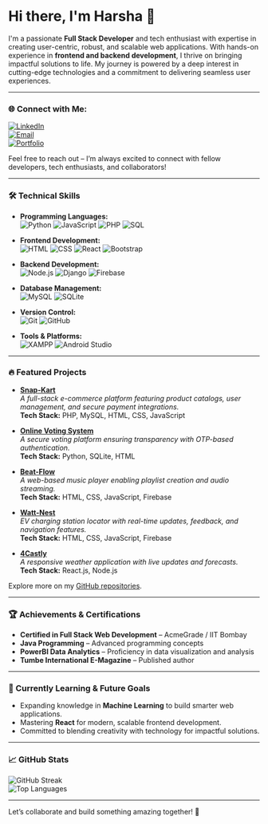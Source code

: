 # Hi there, I'm Harsha 👋

I'm a passionate **Full Stack Developer** and tech enthusiast with expertise in creating user-centric, robust, and scalable web applications. With hands-on experience in **frontend and backend development**, I thrive on bringing impactful solutions to life. My journey is powered by a deep interest in cutting-edge technologies and a commitment to delivering seamless user experiences.

---

### 🌐 Connect with Me:
[![LinkedIn](https://img.shields.io/badge/LinkedIn-blue?style=for-the-badge&logo=linkedin)](https://www.linkedin.com/in/harsha-n-164b69283/)  
[![Email](https://img.shields.io/badge/Email-red?style=for-the-badge&logo=gmail)](mailto:hv6152239@gmail.com)  
[![Portfolio](https://img.shields.io/badge/Portfolio-black?style=for-the-badge&logo=firefox)](https://harshaaa.netlify.app/)  

Feel free to reach out – I’m always excited to connect with fellow developers, tech enthusiasts, and collaborators!

---

### 🛠 Technical Skills

- **Programming Languages:**  
  ![Python](https://img.shields.io/badge/Python-3776AB?style=for-the-badge&logo=python&logoColor=white)
  ![JavaScript](https://img.shields.io/badge/JavaScript-F7DF1E?style=for-the-badge&logo=javascript&logoColor=black)
  ![PHP](https://img.shields.io/badge/PHP-777BB4?style=for-the-badge&logo=php&logoColor=white)
  ![SQL](https://img.shields.io/badge/SQL-4479A1?style=for-the-badge&logo=postgresql&logoColor=white)

- **Frontend Development:**  
  ![HTML](https://img.shields.io/badge/HTML5-E34F26?style=for-the-badge&logo=html5&logoColor=white)
  ![CSS](https://img.shields.io/badge/CSS3-1572B6?style=for-the-badge&logo=css3&logoColor=white)
  ![React](https://img.shields.io/badge/React-20232A?style=for-the-badge&logo=react&logoColor=61DAFB)
  ![Bootstrap](https://img.shields.io/badge/Bootstrap-563D7C?style=for-the-badge&logo=bootstrap&logoColor=white)

- **Backend Development:**  
  ![Node.js](https://img.shields.io/badge/Node.js-339933?style=for-the-badge&logo=nodedotjs&logoColor=white)
  ![Django](https://img.shields.io/badge/Django-092E20?style=for-the-badge&logo=django&logoColor=white)
  ![Firebase](https://img.shields.io/badge/Firebase-FFCA28?style=for-the-badge&logo=firebase&logoColor=black)

- **Database Management:**  
  ![MySQL](https://img.shields.io/badge/MySQL-4479A1?style=for-the-badge&logo=mysql&logoColor=white)
  ![SQLite](https://img.shields.io/badge/SQLite-003B57?style=for-the-badge&logo=sqlite&logoColor=white)

- **Version Control:**  
  ![Git](https://img.shields.io/badge/Git-F05032?style=for-the-badge&logo=git&logoColor=white)
  ![GitHub](https://img.shields.io/badge/GitHub-181717?style=for-the-badge&logo=github&logoColor=white)

- **Tools & Platforms:**  
  ![XAMPP](https://img.shields.io/badge/XAMPP-FB7A24?style=for-the-badge&logo=xampp&logoColor=black)
  ![Android Studio](https://img.shields.io/badge/Android%20Studio-3DDC84?style=for-the-badge&logo=androidstudio&logoColor=white)

---

### 🔥 Featured Projects

- **[Snap-Kart](https://github.com/HarshaNinganna/SnapCart)**  
  *A full-stack e-commerce platform featuring product catalogs, user management, and secure payment integrations.*  
  **Tech Stack:** PHP, MySQL, HTML, CSS, JavaScript  

- **[Online Voting System](https://github.com/HarshaNinganna/OnlineVoting-Django)**  
  *A secure voting platform ensuring transparency with OTP-based authentication.*  
  **Tech Stack:** Python, SQLite, HTML  

- **[Beat-Flow](https://github.com/HarshaNinganna/Beat-Flow)**  
  *A web-based music player enabling playlist creation and audio streaming.*  
  **Tech Stack:** HTML, CSS, JavaScript, Firebase  

- **[Watt-Nest](https://github.com/HarshaNinganna/Watt-Nest)**  
  *EV charging station locator with real-time updates, feedback, and navigation features.*  
  **Tech Stack:** HTML, CSS, JavaScript, Firebase  

- **[4Castly](https://github.com/HarshaNinganna/4castly)**  
  *A responsive weather application with live updates and forecasts.*  
  **Tech Stack:** React.js, Node.js  

Explore more on my [GitHub repositories](https://github.com/HarshaNinganna?tab=repositories).

---

### 🏆 Achievements & Certifications

- **Certified in Full Stack Web Development** – AcmeGrade / IIT Bombay  
- **Java Programming** – Advanced programming concepts  
- **PowerBI Data Analytics** – Proficiency in data visualization and analysis  
- **Tumbe International E-Magazine** – Published author  

---

### 🌱 Currently Learning & Future Goals

- Expanding knowledge in **Machine Learning** to build smarter web applications.  
- Mastering **React** for modern, scalable frontend development.  
- Committed to blending creativity with technology for impactful solutions.

---

### 📈 GitHub Stats

![GitHub Streak](https://github-readme-streak-stats.herokuapp.com/?user=HarshaNinganna&theme=radical)  
![Top Languages](https://github-readme-stats.vercel.app/api/top-langs/?username=HarshaNinganna&layout=compact&theme=radical)

---

Let’s collaborate and build something amazing together! 🚀
